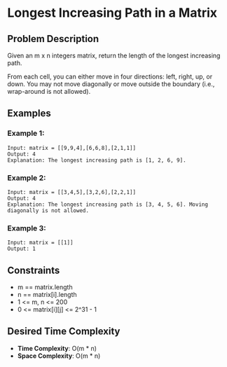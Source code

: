 # Longest Increasing Path in a Matrix

## Problem Description

Given an m x n integers matrix, return the length of the longest increasing path.

From each cell, you can either move in four directions: left, right, up, or down. You may not move diagonally or move outside the boundary (i.e., wrap-around is not allowed).

## Examples

### Example 1:

```
Input: matrix = [[9,9,4],[6,6,8],[2,1,1]]
Output: 4
Explanation: The longest increasing path is [1, 2, 6, 9].
```

### Example 2:

```
Input: matrix = [[3,4,5],[3,2,6],[2,2,1]]
Output: 4
Explanation: The longest increasing path is [3, 4, 5, 6]. Moving diagonally is not allowed.
```

### Example 3:

```
Input: matrix = [[1]]
Output: 1
```

## Constraints

- m == matrix.length
- n == matrix[i].length
- 1 <= m, n <= 200
- 0 <= matrix[i][j] <= 2^31 - 1

## Desired Time Complexity

- **Time Complexity**: O(m \* n)
- **Space Complexity**: O(m \* n)
